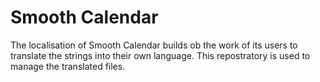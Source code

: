 Smooth Calendar
==============

The localisation of Smooth Calendar builds ob the work of its users to translate the strings into their own language. 
This repostratory is used to manage the translated files.
